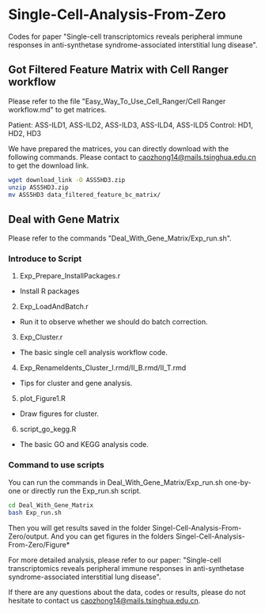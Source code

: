 # Single-Cell-Analysis-From-Zero

Codes for paper "Single-cell transcriptomics reveals peripheral immune responses in anti-synthetase syndrome-associated interstitial lung disease".

## Got Filtered Feature Matrix with Cell Ranger workflow

Please refer to the file "Easy_Way_To_Use_Cell_Ranger/Cell Ranger workflow.md" to get matrices.

Patient: ASS-ILD1, ASS-ILD2, ASS-ILD3, ASS-ILD4, ASS-ILD5
Control: HD1, HD2, HD3

We have prepared the matrices, you can directly download with the following commands. Please contact to caozhong14@mails.tsinghua.edu.cn to get the download link.

```bash
wget download_link -O ASS5HD3.zip
unzip ASS5HD3.zip
mv ASS5HD3 data_filtered_feature_bc_matrix/
```

## Deal with Gene Matrix

Please refer to the commands "Deal_With_Gene_Matrix/Exp_run.sh".


###  Introduce to Script

1. Exp_Prepare_InstallPackages.r 

- Install R packages

2. Exp_LoadAndBatch.r

- Run it to observe whether we should do batch correction.

3. Exp_Cluster.r

- The basic single cell analysis workflow code.

4. Exp_RenameIdents_Cluster_I.rmd/II_B.rmd/II_T.rmd

- Tips for cluster and gene analysis.

5. plot_Figure1.R

- Draw figures for cluster.

6. script_go_kegg.R

- The basic GO and KEGG analysis code.

### Command to use scripts

You can run the commands in Deal_With_Gene_Matrix/Exp_run.sh one-by-one or directly run the Exp_run.sh script.

```bash
cd Deal_With_Gene_Matrix
bash Exp_run.sh
```


Then you will get results saved in the folder Singel-Cell-Analysis-From-Zero/output.
And you can get figures in the folders Singel-Cell-Analysis-From-Zero/Figure*

For more detailed analysis, please refer to our paper: "Single-cell transcriptomics reveals peripheral immune responses in anti-synthetase syndrome-associated interstitial lung disease".

If there are any questions about the data, codes or results, please do not hesitate to contact us caozhong14@mails.tsinghua.edu.cn.












